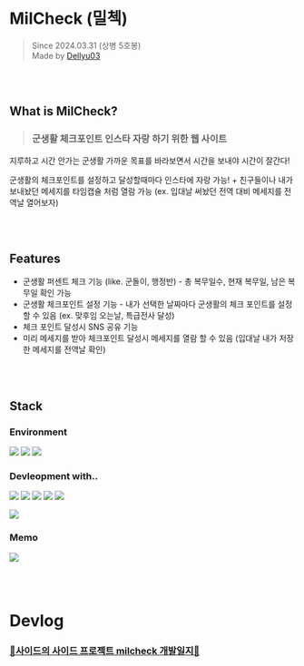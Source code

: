 # MilCheck (밀첵)
> Since 2024.03.31 (상병 5호봉) \
Made by [Dellyu03](https://github.com/dellyu03)

<br></br>

## What is MilCheck?
> ### 군생활 체크포인트 인스타 자랑 하기 위한 웹 사이트

지루하고 시간 안가는 군생활 가까운 목표를 바라보면서 시간을 보내야 시간이 잘간다!

군생활의 체크포인트를 설정하고 달성할때마다 인스타에 자랑 가능! + 친구들이나 내가 보내놨던 메세지를 타임캡슐 처럼 열람 가능 (ex. 입대날 써놨던 전역 대비 메세지를 전역날 열어보자)

<br></br>

## Features
- 군생활 퍼센트 체크 기능 (like. 군돌이, 행정반) - 총 복무일수, 현재 복무일, 남은 복무일 확인 가능
- 군생활 체크포인트 설정 기능 - 내가 선택한 날짜마다 군생활의 체크 포인트를 설정 할 수 있음 (ex. 맞후임 오는날, 특급전사 달성)
- 체크 포인트 달성시 SNS 공유 기능
- 미리 메세지를 받아 체크포인트 달성시 메세지를 열람 할 수 있음 (입대날 내가 저장한 메세지를 전역날 확인)

<br></br>
## Stack


### Environment
<img src="https://img.shields.io/badge/Visual studio Code-007ACC?style=for-the-badge&logo=visual studio code&logoColor=white"> <img src="https://img.shields.io/badge/Git-F05032?style=for-the-badge&logo=Git&logoColor=white"> <img src="https://img.shields.io/badge/Git Hub-181717?style=for-the-badge&logo=GitHub&logoColor=white">


### Devleopment with..
<img src="https://img.shields.io/badge/HTML-E34F26?style=for-the-badge&logo=html5&logoColor=white"> <img src="https://img.shields.io/badge/CSS-1572B6?style=for-the-badge&logo=CSS3&logoColor=white"> <img src="https://img.shields.io/badge/Java Script-F7DF1E?style=for-the-badge&logo=JavaScript&logoColor=white"> 
<img src="https://img.shields.io/badge/MySQL-4479A1?style=for-the-badge&logo=Mysql&logoColor=white">
<img src="https://img.shields.io/badge/express.js-000000?style=for-the-badge&logo=express&logoColor=white">

<img src="https://img.shields.io/badge/node.js-339933?style=for-the-badge&logo=node.js&logoColor=white">

### Memo
<img src="https://img.shields.io/badge/Obsidian-7C3AED?style=for-the-badge&logo=obsidian&logoColor=white">

<br></br>

# Devlog
### [🌟사이드의 사이드 프로젝트 milcheck 개발일지🌟](https://velog.io/@youjacha082/series/milcheck-%EA%B0%9C%EB%B0%9C%EC%9D%BC%EC%A7%80)
